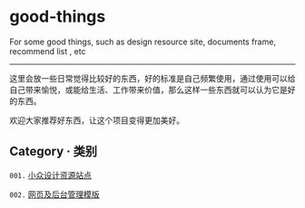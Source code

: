 # good-things
For some good things, such as design resource site, documents frame, recommend list , etc

---

这里会放一些日常觉得比较好的东西，好的标准是自己频繁使用，通过使用可以给自己带来愉悦，或能给生活、工作带来价值，那么这样一些东西就可以认为它是好的东西。


欢迎大家推荐好东西，让这个项目变得更加美好。

## Category · 类别

`001.` [小众设计资源站点](/design-resource/little_design_res.md)

`002.` [网页及后台管理模版](/design-resource/templates.md)
